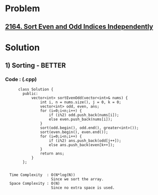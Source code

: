 # Problem

## [2164. Sort Even and Odd Indices Independently](https://leetcode.com/problems/sort-even-and-odd-indices-independently/)


# Solution 

## 1) Sorting - BETTER

       
      
      
   ### Code : (.cpp)
    
          class Solution {
            public:
                vector<int> sortEvenOdd(vector<int>& nums) {
                    int i, n = nums.size(), j = 0, k = 0;
                    vector<int> odd, even, ans;
                    for (i=0;i<n;i++) {
                        if (i%2) odd.push_back(nums[i]);
                        else even.push_back(nums[i]);
                    }
                    sort(odd.begin(), odd.end(), greater<int>());
                    sort(even.begin(), even.end());
                    for (i=0;i<n;i++) {
                        if (i%2) ans.push_back(odd[j++]);
                        else ans.push_back(even[k++]);
                    }
                    return ans;
                }
            };

 
      Time Complexity  : O(N*log(N)) 
                         Since we sort the array.
      Space Complexity : O(N)
                         Since no extra space is used.
